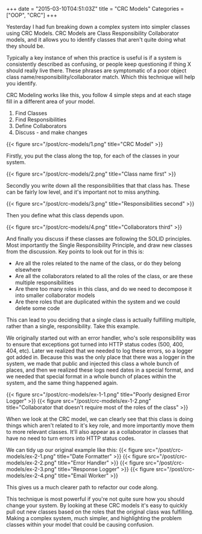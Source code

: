 +++
date = "2015-03-10T04:51:03Z"
title = "CRC Models"
Categories = ["OOP", "CRC"]
+++

Yesterday I had fun breaking down a complex system into simpler classes using CRC Models. CRC Models are Class Responsibility Collaborator models, and it allows you to identify classes that aren't quite doing what they should be.

Typically a key instance of when this practice is useful is if a system is consistently described as confusing, or people keep questioning if thing X should really live there. These phrases are symptomatic of a poor object class name/responsibility/collaborator match. Which this technique will help you identify.

CRC Modeling works like this, you follow 4 simple steps and at each stage fill in a different area of your model.

1.  Find Classes
2.  Find Responsibilities
3.  Define Collaborators
4.  Discuss - and make changes

{{< figure src="/post/crc-models/1.png" title="CRC Model" >}}

Firstly, you put the class along the top, for each of the classes in your system.

{{< figure src="/post/crc-models/2.png" title="Class name first" >}}

Secondly you write down all the responsibilities that that class has. These can be fairly low level, and it's important not to miss anything.

{{< figure src="/post/crc-models/3.png" title="Responsibilities second" >}}

Then you define what this class depends upon.

{{< figure src="/post/crc-models/4.png" title="Collaborators third" >}}

And finally you discuss if these classes are following the SOLID principles. Most importantly the Single Responsibility Principle, and draw new classes from the discussion. Key points to look out for in this is:

* Are all the roles related to the name of the class, or do they belong elsewhere
* Are all the collaborators related to all the roles of the class, or are these multiple responsibilities
* Are there too many roles in this class, and do we need to decompose it into smaller collaborator models
* Are there roles that are duplicated within the system and we could delete some code

This can lead to you deciding that a single class is actually fulfilling multiple, rather than a single, responsibility. Take this example.

We originally started out with an error handler, who's sole responsibility was to ensure that exceptions got turned into HTTP status codes (500, 400, 404, etc). Later we realized that we needed to log these errors, so a logger got added in. Because this was the only place that there was a logger in the system, we made that public and injected this class a whole bunch of places, and then we realized these logs need dates in a special format, and we needed that special format in a whole bunch of places within the system, and the same thing happened again.

{{< figure src="/post/crc-models/ex-1-1.png" title="Poorly designed Error Logger" >}}
{{< figure src="/post/crc-models/ex-1-2.png" title="Collaborator that doesn't require most of the roles of the class" >}}

When we look at the CRC model, we can clearly see that this class is doing things which aren't related to it's key role, and more importantly move them to more relevant classes. It'll also appear as a collaborator in classes that have no need to turn errors into HTTP status codes.

We can tidy up our original example like this:
{{< figure src="/post/crc-models/ex-2-1.png" title="Date Formatter" >}}
{{< figure src="/post/crc-models/ex-2-2.png" title="Error Handler" >}}
{{< figure src="/post/crc-models/ex-2-3.png" title="Response Logger" >}}
{{< figure src="/post/crc-models/ex-2-4.png" title="Email Worker" >}}

This gives us a much clearer path to refactor our code along.

This technique is most powerful if you're not quite sure how you should change your system. By looking at these CRC models it's easy to quickly pull out new classes based on the roles that the original class was fulfilling. Making a complex system, much simpler, and highlighting the problem classes within your model that could be causing confusion.
